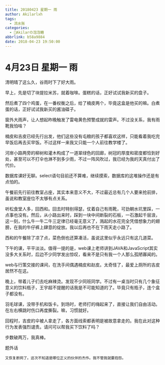 ```yaml
---
title: 20180423 星期一 雨
author: Akilarlxh
tags:
  - 流水账
categories:
  - 🍬Akilarの泡泡糖
abbrlink: b58a9884
date: 2018-04-23 19:50:00
---
```

  # 4月23日 星期一 雨
  
清明晴了这么久，谷雨时下了好大雨。

早上，先是切了块提拉米苏，就着咖啡。蛋糕的话，正好试试我新买的盘子。

然后煮了四个鸡蛋，在一番权衡之后，给了楠皮两个，毕竟这盒是他买的嘛。白煮蛋的话，正好试试我新买的酱油碟子。

窗外大雨声，让人想起昨晚触发了雷电黄色预警成就的雷声。不过没关系，我有雨靴我怕啥？

楠皮和吉皮已经先行出发，他们这些没有屯粮的孩子都喜欢这样，只能看着我吃完早饭后再去买早饭。不过这样一来我又只能一个人前往教学楼了。

河岸小路两旁的柳树和灌木构成了一道翠绿色的回廊，树冠的厚度和密度都恰到好处，甚至可以不打伞也淋不到多少雨，不过一阵风吹过，我已经为我的天真付出了代价。

数据库课好无聊。select语句目前还不算难，继续摸索，数据库的这堆操作还是有点怕的。

午餐前先行前往教室占座，其实本来意义不大，不过最近总有几个人要来抢前排，虽说和教室座位不太够有点关系。

听松食堂人多，回西和。回去时特别得瑟，仗着自己有雨靴，可劲朝水坑里踩，一点事也没有。然后，从小路出来时，踩到一块中间断裂的石板，一石激起千层浪，这一刻，什么牛一牛二牛三定律已经毫无意义了，溅起的水花完全凭借想象力的翅膀，在我的牛仔裤上肆意的绽放。我以后再也不在下雨天走小路了。

西和的午餐除了凉了点，菜色倒也还算凑活，虽说这里似乎永远只有这几道菜。

下午的课，平平淡淡。值得一提的是，web课上老师讲到JAVA和JavaScript其实没多大关系时，后边不少同学发出惊叹，看来不是只有我一个人那么孤陋寡闻的。

web与行策交接的课间，在洗手间偶遇楠皮和赵皮。太奇怪了，最爱上厕所的吉皮居然不在这。

晚上，带着儿子们去吃麻辣烫。发现不少同班同学。不过有一桌当时只有几个象征意义的饮料瓶子，王宇超不提醒的话我是不可能知道的了。毕竟只有瓶子，连个盒子都没有。

羽毛球课，没带手机和饭卡。到场时，老师打的嗨起来了，直接让我们自由活动。在左右横跳时伤口再度撕裂。嘛，习惯就好。

回程时，吉皮的伞被人拿走了，各方面线索都表明是被故意拿走的。我在此对这种行为发表强烈谴责。请问可以帮我买下饮料了吗？

步数破两万，我真棒。

题外话
```
又恢复断网了。这次不知道是哪位正义的伙伴的杰作。我不管我就要抱怨。
```